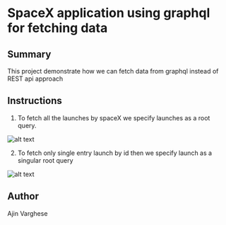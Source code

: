 # SpaceX application using graphql for fetching data

## Summary
This project demonstrate how we can fetch data from graphql instead of REST api approach

## Instructions

1. To fetch all the launches by spaceX we specify launches as a root query.

![alt text ](https://user-images.githubusercontent.com/73870819/105542072-c6c2f680-5d1e-11eb-9a71-ee4b9875bd5f.png)

2. To fetch only single entry launch by id then we specify launch as a singular root query

![alt text](https://user-images.githubusercontent.com/73870819/105542498-7009ec80-5d1f-11eb-9a89-1110560a5947.png)

## Author 

Ajin Varghese